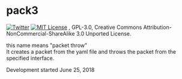 # pack3
[![Twitter](https://imgur.com/Ibo0Twr.png)](https://twitter.com/khwarizmi6514)
[![MIT License](https://img.shields.io/badge/license-MIT-blue.svg?style=flat)](http://choosealicense.com/licenses/mit/)
, GPL-3.0, Creative Commons Attribution-NonCommercial-ShareAlike 3.0 Unported License. 

this name means "packet throw"  
It creates a packet from the yaml file and throws the packet from the specified interface.

Development started June 25, 2018
